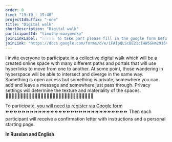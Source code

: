 ```yaml
---
order: 0
time: "19:10 - 19:40"
projectIdSuffix: "-one"
title: "Digital walk"
shortDescription: "Digital walk"
participantId: "timothy-maxymenko"
joinLinkLabel: "💥💥💥💥 To take part please fill in the google form before **23:59 June 28**. ❗️❗️❗"
joinLink: "https://docs.google.com/forms/d/e/1FAIpQLScBE21cIHW5GHm2916VUfkzUJ_9hfaOfqFl-FQxiLu9AWjb7A/viewform?usp=sf_link"
---
```


I invite everyone to participate in a collective digital walk which will be a created online space with many different paths and portals that will use hyperlinks to move from one to another. At some point, those wandering in hyperspace will be able to intersect and diverge in the same way. Something is open access but something is private, somewhere you can add and leave a message and somewhere just pass through. Privacy settings will determine the texture and materiality of the spaces. 🔗🔗🔗🔗🔗🔗🔗🔗🔗🔗🔗🔗🔗🔗🔗🔗🔗🔗🔗🔗🔗🔗🔗🔗🔗🔗🔗🔗🔗🔗

To participate, [you will need to register via Google form](https://docs.google.com/forms/d/e/1FAIpQLScBE21cIHW5GHm2916VUfkzUJ_9hfaOfqFl-FQxiLu9AWjb7A/viewform?usp=sf_link ) ⏩⏩⏩⏩⏩⏩⏩⏩⏩⏩⏩⏩⏩⏩⏩⏩⏩⏩⏩⏩⏩⏩⏩⏩⏩⏩⏩⏩⏩⏩ Then each participant will receive a confirmation letter with instructions and a personal starting page.

**In Russian and English**
